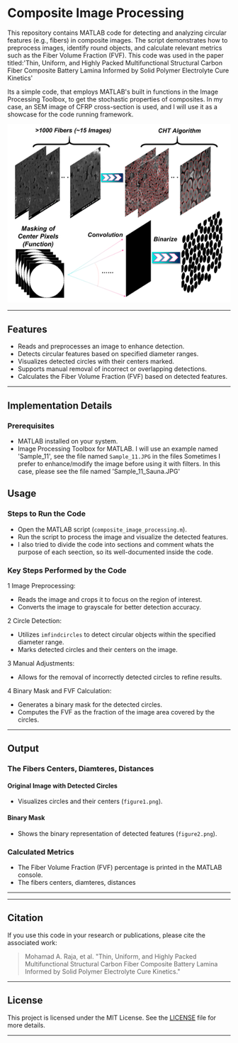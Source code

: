 # Composite Image Processing  

This repository contains MATLAB code for detecting and analyzing circular features (e.g., fibers) in composite images. The script demonstrates how to preprocess images, identify round objects, and calculate relevant metrics such as the Fiber Volume Fraction (FVF). This code was used in the paper titled:'Thin, Uniform, and Highly Packed Multifunctional Structural Carbon Fiber Composite Battery Lamina Informed by Solid Polymer Electrolyte Cure Kinetics'

Its a simple code, that employs MATLAB's built in functions in the Image Processing Toolbox, to get the stochastic properties of composites. In my case, an SEM image of CFRP cross-section is used, and I will use it as a showcase for the code running framework.


  ![Framework Overview](Framework.PNG)


---

## Features  
- Reads and preprocesses an image to enhance detection.  
- Detects circular features based on specified diameter ranges.  
- Visualizes detected circles with their centers marked.  
- Supports manual removal of incorrect or overlapping detections.  
- Calculates the Fiber Volume Fraction (FVF) based on detected features.  

---

## Implementation Details  

### Prerequisites  
- MATLAB installed on your system.  
- Image Processing Toolbox for MATLAB.
I will use an example named 'Sample_11', see the file named `Sample_11.JPG` in the files
Sometimes I prefer to enhance/modify the image before using it with filters. In this case, please see the file named 'Sample_11_Sauna.JPG'


## Usage  

### Steps to Run the Code  
- Open the MATLAB script (`composite_image_processing.m`).  
- Run the script to process the image and visualize the detected features.
- I also tried to divide the code into sections and comment whats the purpose of each seection, so its well-documented inside the code. 

### Key Steps Performed by the Code  

1 Image Preprocessing:  
- Reads the image and crops it to focus on the region of interest.  
- Converts the image to grayscale for better detection accuracy.  

2 Circle Detection:  
- Utilizes `imfindcircles` to detect circular objects within the specified diameter range.  
- Marks detected circles and their centers on the image.  

3 Manual Adjustments:  
- Allows for the removal of incorrectly detected circles to refine results.  

4 Binary Mask and FVF Calculation:  
- Generates a binary mask for the detected circles.  
- Computes the FVF as the fraction of the image area covered by the circles.  

---

## Output  

### The Fibers Centers, Diamteres, Distances    
#### Original Image with Detected Circles  
- Visualizes circles and their centers (`figure1.png`).  
#### Binary Mask  
- Shows the binary representation of detected features (`figure2.png`).  

### Calculated Metrics  
- The Fiber Volume Fraction (FVF) percentage is printed in the MATLAB console.
- The fibers centers, diamteres, distances 
---

---

## Citation  

If you use this code in your research or publications, please cite the associated work:
> Mohamad A. Raja, et al. "Thin, Uniform, and Highly Packed Multifunctional Structural Carbon Fiber Composite Battery Lamina Informed by Solid Polymer Electrolyte Cure Kinetics."  

---

## License  

This project is licensed under the MIT License. See the [LICENSE](LICENSE) file for more details.  

---
